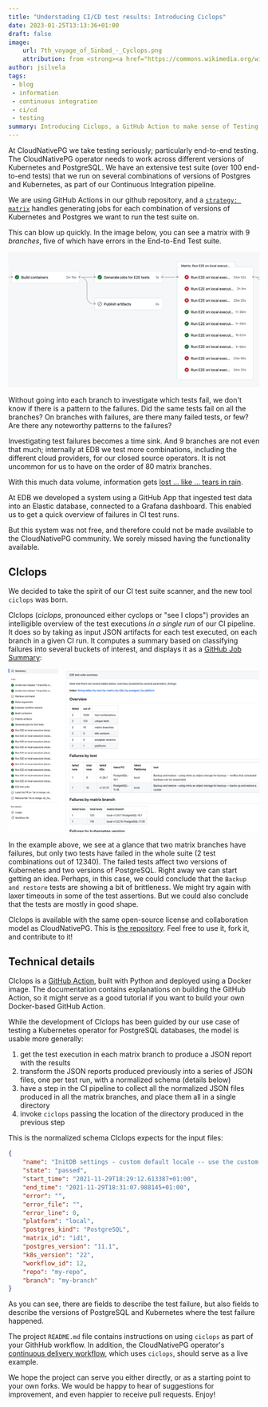 ```yaml
---
title: "Understading CI/CD test results: Introducing Ciclops"
date: 2023-01-25T13:13:36+01:00
draft: false
image:
    url: 7th_voyage_of_Sinbad_-_Cyclops.png
    attribution: from <strong><a href="https://commons.wikimedia.org/wiki/File:7th_voyage_of_Sinbad_-_Cyclops.png">Wikimedia Commons</a></strong>
author: jsilvela
tags:
 - blog
 - information
 - continuous integration
 - ci/cd
 - testing
summary: Introducing Ciclops, a GitHub Action to make sense of Testing
---
```

At CloudNativePG we take testing seriously; particularly end-to-end testing. The
CloudNativePG operator needs to work across different versions of Kubernetes and
PostgreSQL. We have an extensive test suite (over 100 end-to-end tests) that we
run on several combinations of versions of Postgres and Kubernetes, as part of
our Continuous Integration pipeline.

We are using GitHub Actions in our github repository, and a
[`strategy: matrix`](https://docs.github.com/en/actions/using-jobs/using-a-matrix-for-your-jobs)
handles generating jobs for each combination of versions of Kubernetes and
Postgres we want to run the test suite on.

This can blow up quickly. In the image below, you can see a matrix with 9
*branches*, five of which have errors in the End-to-End Test suite.

![matrix](matrix-blowup.png)

Without going into each branch to investigate which tests fail, we don't know if
there is a pattern to the failures. Did the same tests fail on all the branches?
On branches with failures, are there many failed tests, or few? Are there any
noteworthy patterns to the failures?

Investigating test failures becomes a time sink. And 9 branches are not even
that much; internally at EDB we test more combinations, including the different
cloud providers, for our closed source operators. It is not uncommon for us to
have on the order of 80 matrix branches.

With this much data volume, information gets
[lost ... like ... tears in rain](https://www.imdb.com/title/tt0083658/quotes/qt0378266).

At EDB we developed a system using a GitHub App that ingested test data into an
Elastic database, connected to a Grafana dashboard. This enabled us to get a
quick overview of failures in CI test runs.

But this system was not free, and therefore could not be made available to the
CloudNativePG community. We sorely missed having the functionality available.

## CIclops

We decided to take the spirit of our CI test suite scanner, and the new tool
`ciclops` was born.

CIclops (*ciclops*, pronounced either cyclops or "see I clops") provides an
intelligible overview of the test executions *in a single run* of our CI
pipeline. It does so by taking as input JSON artifacts for each test executed,
on each branch in a given CI run. It computes a summary based on classifying
failures into several buckets of interest, and displays it as a
[GitHub Job Summary](https://github.blog/2022-05-09-supercharging-github-actions-with-job-summaries/):

![overview](ciclops-overview.png)

In the example above, we see at a glance that two matrix branches have failures,
but only two tests have failed in the whole suite (2 test combinations out of
12340). The failed tests affect two versions of Kubernetes and two versions of
PostgreSQL.
Right away we can start getting an idea. Perhaps, in this case, we could
conclude that the `Backup and restore` tests are showing a bit of brittleness.
We might try again with laxer timeouts in some of the test assertions. But we
could also conclude that the tests are mostly in good shape.

CIclops is available with the same open-source license and collaboration model
as CloudNativePG.
This is [the repository](https://github.com/cloudnative-pg/ciclops).
Feel free to use it, fork it, and contribute to it!

## Technical details

CIclops is a [GitHub Action](https://docs.github.com/en/actions), built with
Python and deployed using a Docker image.
The documentation contains explanations on building the GitHub Action, so it
might serve as a good tutorial if you want to build your own Docker-based GitHub
Action.

While the development of CIclops has been guided by our use case of testing a
Kubernetes operator for PostgreSQL databases, the model is usable more
generally:

1. get the test execution in each matrix branch to produce a JSON report with
  the results
1. transform the JSON reports produced previously into a series of JSON files,
  one per test run, with a normalized schema (details below)
1. have a step in the CI pipeline to collect all the normalized JSON files
  produced in all the matrix branches, and place them all in a single directory
1. invoke `ciclops` passing the location of the directory produced in the
  previous step

This is the normalized schema CIclops expects for the input files:

``` json
{
    "name": "InitDB settings - custom default locale -- use the custom default locale specified",
    "state": "passed",
    "start_time": "2021-11-29T18:29:12.613387+01:00",
    "end_time": "2021-11-29T18:31:07.988145+01:00",
    "error": "",
    "error_file": "",
    "error_line": 0,
    "platform": "local",
    "postgres_kind": "PostgreSQL",
    "matrix_id": "id1",
    "postgres_version": "11.1",
    "k8s_version": "22",
    "workflow_id": 12,
    "repo": "my-repo",
    "branch": "my-branch"
}
```

As you can see, there are fields to describe the test failure, but also fields
to describe the versions of PostgreSQL and Kubernetes where the test failure
happened.

The project `README.md` file contains instructions on using `ciclops` as part of
your GithHub workflow. In addition, the CloudNativePG operator's
[continuous delivery workflow](https://github.com/cloudnative-pg/cloudnative-pg/blob/main/.github/workflows/continuous-delivery.yml),
which uses `ciclops`, should serve as a live example.

We hope the project can serve you either directly, or as a starting point to
your own forks.
We would be happy to hear of suggestions for improvement, and even happier to
receive pull requests.
Enjoy!

